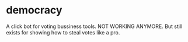 # democracy
A click bot for voting bussiness tools. NOT WORKING ANYMORE. But still exists for showing how to steal votes like a pro.
